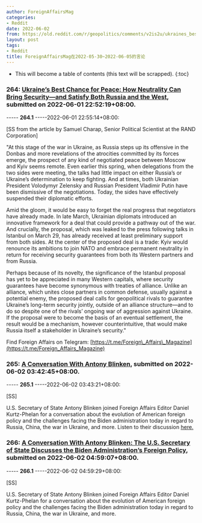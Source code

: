 ```yaml
---
author: ForeignAffairsMag
categories:
- Reddit
date: 2022-06-02
from: https://old.reddit.com/r/geopolitics/comments/v2is2u/ukraines_best_chance_for_peace_how_neutrality_can/
layout: post
tags:
- Reddit
title: ForeignAffairsMag在2022-05-30~2022-06-05的言论
---
```


* This will become a table of contents (this text will be scrapped).
{:toc}

### 264: [Ukraine’s Best Chance for Peace: How Neutrality Can Bring Security—and Satisfy Both Russia and the West](https://old.reddit.com/r/geopolitics/comments/v2is2u/ukraines_best_chance_for_peace_how_neutrality_can/), submitted on 2022-06-01 22:52:19+08:00.

----- __264.1__ -----2022-06-01 22:55:14+08:00:

\[SS from the article by Samuel Charap, Senior Political Scientist at the RAND Corporation\]

"At this stage of the war in Ukraine, as Russia steps up its offensive in the Donbas and more revelations of the atrocities committed by its forces emerge, the prospect of any kind of negotiated peace between Moscow and Kyiv seems remote. Even earlier this spring, when delegations from the two sides were meeting, the talks had little impact on either Russia’s or Ukraine’s determination to keep fighting. And at times, both Ukrainian President Volodymyr Zelensky and Russian President Vladimir Putin have been dismissive of the negotiations. Today, the sides have effectively suspended their diplomatic efforts.  


Amid the gloom, it would be easy to forget the real progress that negotiators have already made. In late March, Ukrainian diplomats introduced an innovative framework for a deal that could provide a pathway out of the war. And crucially, the proposal, which was leaked to the press following talks in Istanbul on March 29, has already received at least preliminary support from both sides. At the center of the proposed deal is a trade: Kyiv would renounce its ambitions to join NATO and embrace permanent neutrality in return for receiving security guarantees from both its Western partners and from Russia.  


Perhaps because of its novelty, the significance of the Istanbul proposal has yet to be appreciated in many Western capitals, where security guarantees have become synonymous with treaties of alliance. Unlike an alliance, which unites close partners in common defense, usually against a potential enemy, the proposed deal calls for geopolitical rivals to guarantee Ukraine’s long-term security jointly, outside of an alliance structure—and to do so despite one of the rivals’ ongoing war of aggression against Ukraine. If the proposal were to become the basis of an eventual settlement, the result would be a mechanism, however counterintuitive, that would make Russia itself a stakeholder in Ukraine’s security."  


Find Foreign Affairs on Telegram: [https://t.me/Foreign\_Affairs\_Magazine](https://t.me/Foreign_Affairs_Magazine)

### 265: [A Conversation With Antony Blinken](https://old.reddit.com/r/geopolitics/comments/v2ph7v/a_conversation_with_antony_blinken/), submitted on 2022-06-02 03:42:45+08:00.

----- __265.1__ -----2022-06-02 03:43:21+08:00:

\[SS\]

U.S. Secretary of State Antony Blinken joined Foreign Affairs Editor Daniel Kurtz-Phelan for a conversation about the evolution of American foreign policy and the challenges facing the Biden administration today in regard to Russia, China, the war in Ukraine, and more. Listen to their discussion [here.](https://youtu.be/Hl97OH1ybVE)

### 266: [A Conversation With Antony Blinken: The U.S. Secretary of State Discusses the Biden Administration’s Foreign Policy](https://old.reddit.com/r/politics/comments/v2r9ke/a_conversation_with_antony_blinken_the_us/), submitted on 2022-06-02 04:59:07+08:00.

----- __266.1__ -----2022-06-02 04:59:29+08:00:

\[SS\]

U.S. Secretary of State Antony Blinken joined Foreign Affairs Editor Daniel Kurtz-Phelan for a conversation about the evolution of American foreign policy and the challenges facing the Biden administration today in regard to Russia, China, the war in Ukraine, and more.

